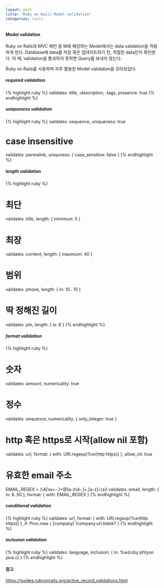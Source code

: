 ```yaml
---
layout: post
title: "Ruby on Rails Model validation"
categories: rails
---
```


#### Model validation

Ruby on Rails의 MVC 패턴 중 M에 해당하는 Model에서는 data validation을 적용하게 된다.
Database에 data를 저장 혹은 업데이트하기 전, 적절한 data인지 확인한다.
이 때, validation을 통과하지 못하면 Query를 보내지 않는다.

Ruby on Rails를 사용하며 자주 활용한 Model validation을 모아보았다.

##### required validation

{% highlight ruby %}
validates :title, :description, :tags, presence: true
{% endhighlight %}

##### uniqueness validation

{% highlight ruby %}
validates :sequence, uniqueness: true
# case insensitive
validates :permalink, uniquness: { case_sensitive: false }
{% endhighlight %}

##### length validation

{% highlight ruby %}
# 최단
validates :title, length: { minimum: 5 }
# 최장
validates :content, length: { maximum: 40 }
# 범위
validates :phone, length: { in: 10.. 15 }
# 딱 정해진 길이
validates :pin, length: { is: 6 }
{% endhighlight %}

##### format validation

{% highlight ruby %}
# 숫자
validates :amount, numericality: true
# 정수
validates :sequence, numericality: { only_integer: true }
# http 혹은 https로 시작(allow nil 포함)
validates :url,
	format: { with: URI.regexp(%w(http https)) },
		allow_nil: true
# 유효한 email 주소
EMAIL_REGEX = /\A[\w+\-.]+@[a-z\d\-.]+\.[a-z]+\z/i
	validates :email, 
		length: { in: 6..50 }, 
		format: { with: EMAIL_REGEX }
{% endhighlight %}

##### conditional validation

{% highlight ruby %}
validates :url,
	format: { with: URI.regexp(%w(http https)) },
		if: Proc.new { |company| !company.url.blank? }
{% endhighlight %}

##### inclusion validation

{% highlight ruby %}
validates :language, inclusion: { in: %w(ruby phtyon java c) }
{% endhighlight %}

#### 참고
<https://guides.rubyonrails.org/active_record_validations.html>